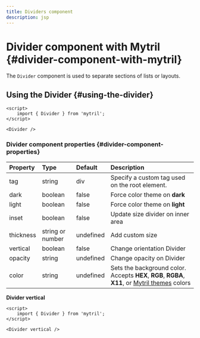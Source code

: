 ```yaml
---
title: Dividers component
description: jsp
---
```


# Divider component with Mytril {#divider-component-with-mytril}

The `Divider` component is used to separate sections of lists or layouts.

## Using the Divider {#using-the-divider}

```svelte
<script>
	import { Divider } from 'mytril';
</script>

<Divider />
```

### Divider component properties {#divider-component-properties}

| Property  | Type             | Default   | Description                                                                                                                          |
| :-------- | :--------------- | :-------- | :----------------------------------------------------------------------------------------------------------------------------------- |
| tag       | string           | div       | Specify a custom tag used on the root element.                                                                                       |
| dark      | boolean          | false     | Force color theme on **dark**                                                                                                        |
| light     | boolean          | false     | Force color theme on **light**                                                                                                       |
| inset     | boolean          | false     | Update size divider on inner area                                                                                                    |
| thickness | string or number | undefined | Add custom size                                                                                                                      |
| vertical  | boolean          | false     | Change orientation Divider                                                                                                           |
| opacity   | string           | undefined | Change opacity on Divider                                                                                                            |
| color     | string           | undefined | Sets the background color. Accepts **HEX**, **RGB**, **RGBA**, **X11**, or [Mytril themes](/mytril/docs/customization/themes) colors |

**Divider vertical**

```svelte
<script>
	import { Divider } from 'mytril';
</script>

<Divider vertical />
```
